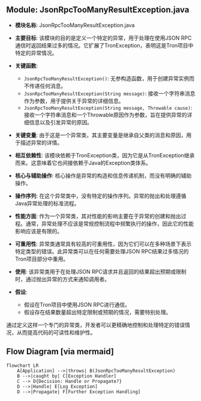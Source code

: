 ## Module: JsonRpcTooManyResultException.java
- **模块名称**: JsonRpcTooManyResultException.java

- **主要目标**: 该模块的目的是定义一个特定的异常，用于处理在使用JSON RPC通信时返回结果过多的情况。它扩展了TronException，表明这是Tron项目中特定的异常情况。

- **关键函数**:
  - `JsonRpcTooManyResultException()`: 无参构造函数，用于创建异常实例而不传递任何消息。
  - `JsonRpcTooManyResultException(String message)`: 接收一个字符串消息作为参数，用于提供关于异常的详细信息。
  - `JsonRpcTooManyResultException(String message, Throwable cause)`: 接收一个字符串消息和一个Throwable原因作为参数，旨在提供异常的详细信息以及引发异常的原因。

- **关键变量**: 由于这是一个异常类，其主要变量是继承自父类的消息和原因，用于描述异常的详情。

- **相互依赖性**: 该模块依赖于TronException类，因为它是从TronException继承而来。这意味着它也间接依赖于Java的Exception类体系。

- **核心与辅助操作**: 核心操作是异常的构造和信息传递机制，而没有明确的辅助操作。

- **操作序列**: 在这个异常类中，没有特定的操作序列。异常的抛出和处理遵循Java异常处理的标准流程。

- **性能方面**: 作为一个异常类，其对性能的影响主要在于异常的创建和抛出过程。通常，异常处理不应该是常规控制流程中频繁执行的操作，因此它的性能影响应该是有限的。

- **可重用性**: 异常类通常具有较高的可重用性，因为它们可以在多种场景下表示特定类型的错误。此异常类可以在任何需要处理JSON RPC结果过多情况的Tron项目部分中重用。

- **使用**: 该异常类用于在处理JSON RPC请求并且返回的结果超出预期或限制时，通过抛出异常的方式来通知调用者。

- **假设**: 
  - 假设在Tron项目中使用JSON RPC进行通信。
  - 假设存在结果数量超出特定限制或预期的情况，需要特别处理。

通过定义这样一个专门的异常类，开发者可以更精确地控制和处理特定的错误情况，从而提高代码的可读性和维护性。
## Flow Diagram [via mermaid]
```mermaid
flowchart LR
    A[Application] -->|throws| B(JsonRpcTooManyResultException)
    B -->|caught by| C[Exception Handler]
    C --> D{Decision: Handle or Propagate?}
    D -->|Handle| E[Log Exception]
    D -->|Propagate| F[Further Exception Handling]
```
